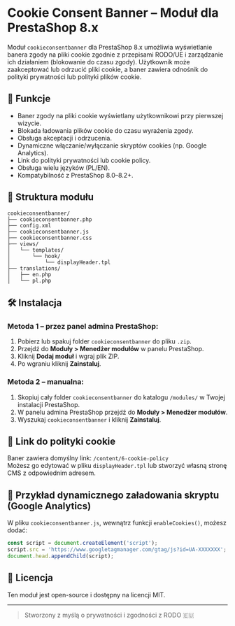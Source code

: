 # Cookie Consent Banner – Moduł dla PrestaShop 8.x

Moduł `cookieconsentbanner` dla PrestaShop 8.x umożliwia wyświetlanie banera zgody na pliki cookie zgodnie z przepisami RODO/UE i zarządzanie ich działaniem (blokowanie do czasu zgody). Użytkownik może zaakceptować lub odrzucić pliki cookie, a baner zawiera odnośnik do polityki prywatności lub polityki plików cookie.

## 🔧 Funkcje

- Baner zgody na pliki cookie wyświetlany użytkownikowi przy pierwszej wizycie.
- Blokada ładowania plików cookie do czasu wyrażenia zgody.
- Obsługa akceptacji i odrzucenia.
- Dynamiczne włączanie/wyłączanie skryptów cookies (np. Google Analytics).
- Link do polityki prywatności lub cookie policy.
- Obsługa wielu języków (PL/EN).
- Kompatybilność z PrestaShop 8.0–8.2+.

## 📁 Struktura modułu

```
cookieconsentbanner/
├── cookieconsentbanner.php
├── config.xml
├── cookieconsentbanner.js
├── cookieconsentbanner.css
├── views/
│   └── templates/
│       └── hook/
│           └── displayHeader.tpl
├── translations/
│   ├── en.php
│   └── pl.php
```

## 🛠️ Instalacja

### Metoda 1 – przez panel admina PrestaShop:

1. Pobierz lub spakuj folder `cookieconsentbanner` do pliku `.zip`.
2. Przejdź do **Moduły > Menedżer modułów** w panelu PrestaShop.
3. Kliknij **Dodaj moduł** i wgraj plik ZIP.
4. Po wgraniu kliknij **Zainstaluj**.

### Metoda 2 – manualna:

1. Skopiuj cały folder `cookieconsentbanner` do katalogu `/modules/` w Twojej instalacji PrestaShop.
2. W panelu admina PrestaShop przejdź do **Moduły > Menedżer modułów**.
3. Wyszukaj `cookieconsentbanner` i kliknij **Zainstaluj**.

## 🔗 Link do polityki cookie

Baner zawiera domyślny link: `/content/6-cookie-policy`  
Możesz go edytować w pliku `displayHeader.tpl` lub stworzyć własną stronę CMS z odpowiednim adresem.

## 🧪 Przykład dynamicznego załadowania skryptu (Google Analytics)

W pliku `cookieconsentbanner.js`, wewnątrz funkcji `enableCookies()`, możesz dodać:

```javascript
const script = document.createElement('script');
script.src = 'https://www.googletagmanager.com/gtag/js?id=UA-XXXXXXX';
document.head.appendChild(script);
```

## 📜 Licencja

Ten moduł jest open-source i dostępny na licencji MIT.

---

> Stworzony z myślą o prywatności i zgodności z RODO 🇪🇺
